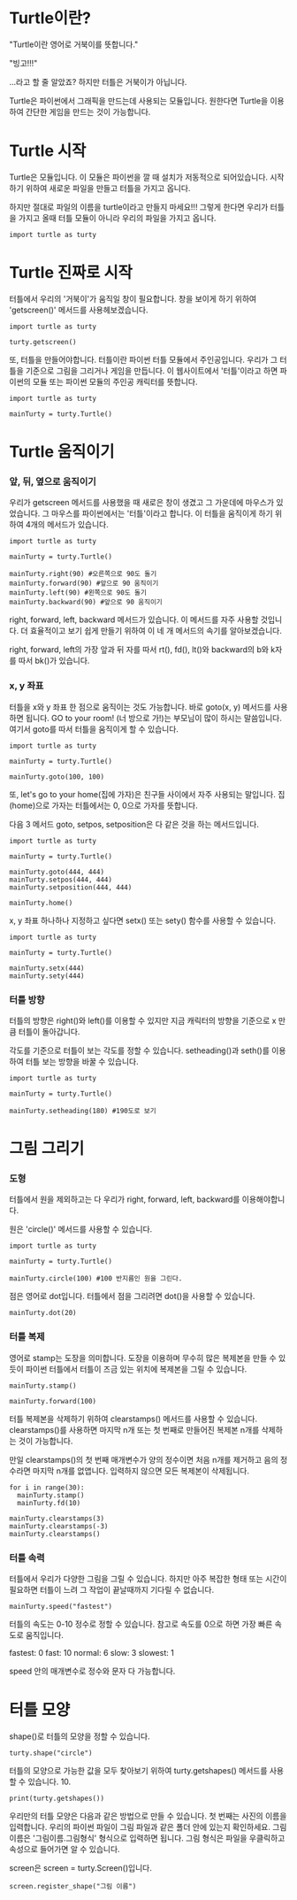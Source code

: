 # Turtle이란?

"Turtle이란 영어로 거북이를 뜻합니다."

"빙고!!!"

...라고 할 줄 알았죠? 하지만 터틀은 거북이가 아닙니다.

Turtle은 파이썬에서 그래픽을 만드는데 사용되는 모듈입니다. 원한다면 Turtle을 이용하여 간단한 게임을 만드는 것이 가능합니다.

# Turtle 시작

Turtle은 모듈입니다. 이 모듈은 파이썬을 깔 때 설치가 저동적으로 되어있습니다. 시작하기 위하여 새로운 파일을 만들고 터틀을 가지고 옵니다.

하지만 절대로 파일의 이름을 turtle이라고 만들지 마세요!!! 그렇게 한다면 우리가 터틀을 가지고 올때 터틀 모듈이 아니라 우리의 파일을 가지고 옵니다.

```
import turtle as turty
```

# Turtle 진짜로 시작

터틀에서 우리의 '거북이'가 움직일 창이 필요합니다. 창을 보이게 하기 위하여 'getscreen()' 메서드를 사용헤보겠습니다.

```
import turtle as turty

turty.getscreen()
```

또, 터틀을 만들어야합니다. 터틀이란 파이썬 터틀 모듈에서 주인공입니다. 우리가 그 터틀을 기준으로 그림을 그리거나 게임을 만듭니다. 이 웹사이트에서 '터틀'이라고 하면 파이썬의 모듈 또는 파이썬 모듈의 주인공 캐릭터를 뜻합니다.

```
import turtle as turty

mainTurty = turty.Turtle()
```

# Turtle 움직이기

### 앞, 뒤, 옆으로 움직이기

우리가 getscreen 메서드를 사용했을 때 새로은 창이 생겼고 그 가운데에 마우스가 있었습니다. 그 마우스를 파이썬에서는 '터틀'이라고 합니다. 이 터틀을 움직이게 하기 위하여 4개의 메서드가 있습니다.

```
import turtle as turty

mainTurty = turty.Turtle()

mainTurty.right(90) #오른쪽으로 90도 돌기
mainTurty.forward(90) #앞으로 90 움직이기
mainTurty.left(90) #왼쪽으로 90도 돌기
mainTurty.backward(90) #앞으로 90 움직이기
```

right, forward, left, backward 메서드가 있습니다. 이 메서드를 자주 사용할 것입니다. 더 효율적이고 보기 쉽게 만들기 위하여 이 네 개 메서드의 속기를 알아보겠습니다.

right, forward, left의 가장 앞과 뒤 자를 따서 rt(), fd(), lt()와 backward의 b와 k자를 따서 bk()가 있습니다.

### x, y 좌표

터틀을 x와 y 좌표 한 점으로 움직이는 것도 가능합니다. 바로 goto(x, y) 메서드를 사용하면 됩니다. GO to your room! (너 방으로 가!)는 부모님이 많이 하시는 말씀입니다. 여기서 goto를 따서 터틀을 움직이게 할 수 있습니다.

```
import turtle as turty

mainTurty = turty.Turtle()

mainTurty.goto(100, 100)
```

또, let's go to your home(집에 가자)은 친구들 사이에서 자주 사용되는 말입니다. 집(home)으로 가자는 터틀에서는 0, 0으로 가자를 뜻합니다.

다음 3 메서드 goto, setpos, setposition은 다 같은 것을 하는 메서드입니다.

```
import turtle as turty

mainTurty = turty.Turtle()

mainTurty.goto(444, 444)
mainTurty.setpos(444, 444)
mainTurty.setposition(444, 444)

mainTurty.home()
```

x, y 좌표 하나하나 지정하고 싶다면 setx() 또는 sety() 함수를 사용할 수 있습니다.

```
import turtle as turty

mainTurty = turty.Turtle()

mainTurty.setx(444)
mainTurty.sety(444)
```

### 터틀 방향

터틀의 방향은 right()와 left()를 이용할 수 있지만 지금 캐릭터의 방향을 기준으로 x 만큼 터틀이 돌아갑니다.

각도를 기준으로 터틀이 보는 각도를 정할 수 있습니다. setheading()과 seth()를 이용하여 터틀 보는 방향을 바꿀 수 있습니다.

```
import turtle as turty

mainTurty = turty.Turtle()

mainTurty.setheading(180) #190도로 보기
```

# 그림 그리기

### 도형

터틀에서 원을 제외하고는 다 우리가 right, forward, left, backward를 이용해야합니다.

원은 'circle()' 메서드를 사용할 수 있습니다.

```
import turtle as turty

mainTurty = turty.Turtle()

mainTurty.circle(100) #100 반지름인 원을 그린다.
```

점은 영어로 dot입니다. 터틀에서 점을 그리려면 dot()을 사용할 수 있습니다.

```
mainTurty.dot(20)
```

### 터틀 복제

영어로 stamp는 도장을 의미합니다. 도장을 이용하며 무수히 많은 복제본을 만들 수 있듯이 파이썬 터틀에서 터틀이 즈금 있는 위치에 복제본을 그릴 수 있습니다.

```
mainTurty.stamp()

mainTurty.forward(100)
```

터틀 복제본을 삭제하기 위하여 clearstamps() 메서드를 사용할 수 있습니다. clearstamps()를 사용하면 마지막 n개 또는 첫 번째로 만들어진 복제본 n개를 삭제하는 것이 가능합니다.

만일 clearstamps()의 첫 번째 매개변수가 양의 정수이면 처음 n개를 제거하고 음의 정수라면 마지막 n개를 없앱니다. 입력하지 않으면 모든 복제본이 삭제됩니다.

```
for i in range(30):
  mainTurty.stamp()
  mainTurty.fd(10)

mainTurty.clearstamps(3)
mainTurty.clearstamps(-3)
mainTurty.clearstamps()
```

### 터틀 속력

터틀에서 우리가 다양한 그림을 그릴 수 있습니다. 하지만 아주 복잡한 형태 또는 시간이 필요하면 터틀이 느려 그 작업이 끝날때까지 기다릴 수 없습니다.

```
mainTurty.speed("fastest")
```

터틀의 속도는 0-10 정수로 정할 수 있습니다. 참고로 속도를 0으로 하면 가장 빠른 속도로 움직입니다.

fastest: 0
fast: 10
normal: 6
slow: 3
slowest: 1

speed 안의 매개변수로 정수와 문자 다 가능합니다.

# 터틀 모양

shape()로 터틀의 모양을 정할 수 있습니다.

```
turty.shape("circle")
```

터틀의 모양으로 가능한 값을 모두 찾아보기 위하여 turty.getshapes() 메서드를 사용할 수 있습니다. 10.

```
print(turty.getshapes())
```

우리만의 터틀 모양은 다음과 같은 방법으로 만들 수 있습니다. 첫 번째는 사진의 이름을 입력합니다. 우리의 파이썬 파일이 그림 파일과 같은 폴더 안에 있는지 확인하세요. 그림 이름은 '그림이름.그림형식' 형식으로 입력하면 됩니다. 그림 형식은 파일을 우클릭하고 속성으로 들어가면 알 수 있습니다.

screen은 screen = turty.Screen()입니다.

```
screen.register_shape("그림 이름")
```
